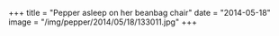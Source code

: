 +++
title = "Pepper asleep on her beanbag chair"
date = "2014-05-18"
image = "/img/pepper/2014/05/18/133011.jpg"
+++

